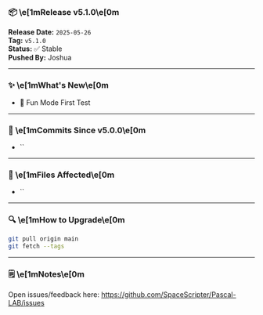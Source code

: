 ### 📦 \e[1mRelease v5.1.0\e[0m

**Release Date:** `2025-05-26`  
**Tag:** `v5.1.0`  
**Status:** ✅ Stable  
**Pushed By:** Joshua

---

### ✨ \e[1mWhat's New\e[0m
- 🔧 Fun Mode First Test

---

### 🧾 \e[1mCommits Since v5.0.0\e[0m
- ``

---

### 📁 \e[1mFiles Affected\e[0m
- ``

---

### 🔍 \e[1mHow to Upgrade\e[0m
```bash
git pull origin main
git fetch --tags
```

---

### 🗒️ \e[1mNotes\e[0m
Open issues/feedback here: <https://github.com/SpaceScripter/Pascal-LAB/issues>
